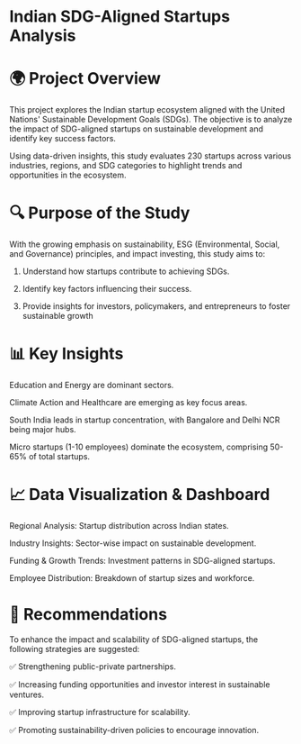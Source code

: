 # Indian SDG-Aligned Startups Analysis

# 🌍 Project Overview

This project explores the Indian startup ecosystem aligned with the United Nations' Sustainable Development Goals (SDGs). The objective is to analyze the impact of SDG-aligned startups on sustainable development and identify key success factors.

Using data-driven insights, this study evaluates 230 startups across various industries, regions, and SDG categories to highlight trends and opportunities in the ecosystem.

# 🔍 Purpose of the Study

With the growing emphasis on sustainability, ESG (Environmental, Social, and Governance) principles, and impact investing, this study aims to:

1) Understand how startups contribute to achieving SDGs.

2) Identify key factors influencing their success.

3) Provide insights for investors, policymakers, and entrepreneurs to foster sustainable growth

# 📊 Key Insights

Education and Energy are dominant sectors.

Climate Action and Healthcare are emerging as key focus areas.

South India leads in startup concentration, with Bangalore and Delhi NCR being major hubs.

Micro startups (1-10 employees) dominate the ecosystem, comprising 50-65% of total startups.

# 📈 Data Visualization & Dashboard

Regional Analysis: Startup distribution across Indian states.

Industry Insights: Sector-wise impact on sustainable development.

Funding & Growth Trends: Investment patterns in SDG-aligned startups.

Employee Distribution: Breakdown of startup sizes and workforce.

# 🎯 Recommendations

To enhance the impact and scalability of SDG-aligned startups, the following strategies are suggested:

✅ Strengthening public-private partnerships.

✅ Increasing funding opportunities and investor interest in sustainable ventures.

✅ Improving startup infrastructure for scalability.

✅ Promoting sustainability-driven policies to encourage innovation.

   


